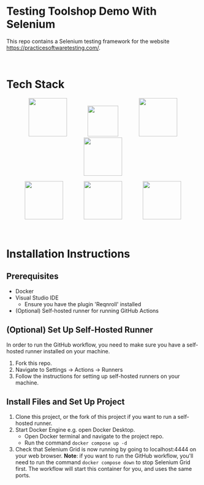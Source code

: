 # Testing Toolshop Demo With Selenium

This repo contains a Selenium testing framework for the website https://practicesoftwaretesting.com/.

<br>

# Tech Stack
<p align="center">
  <img src="https://github.com/user-attachments/assets/f0328110-7406-4a08-acc4-ff56f8092d58" height="100" hspace="25">
  <img src="https://github.com/user-attachments/assets/07b1348a-a9a1-4e61-b249-c17ead8fe4a8" height="80" hspace="25">
  <img src="https://github.com/user-attachments/assets/b4210efd-173e-4766-a309-c8e7dd88f095" height="100" hspace="25">
  <img src="https://github.com/user-attachments/assets/dbd7c7af-d708-4a1b-a997-130ad25f9085" height="100" hspace="25">
</p>
<p align="center">
  <img src="https://github.com/user-attachments/assets/eb1f2510-cb34-4173-8084-5a5233dbdb16" height="100" hspace="25">
  <img src="https://github.com/user-attachments/assets/d02dd624-8016-4379-a565-9d0f6d922ddf" height="100" hspace="25">
  <img src="https://github.com/user-attachments/assets/27bd96e7-f389-4c28-86d2-4c3ea81daec1" height="100" hspace="25">
</p>

<br>

# Installation Instructions
## Prerequisites
- Docker
- Visual Studio IDE
  - Ensure you have the plugin 'Reqnroll' installed
- (Optional) Self-hosted runner for running GitHub Actions

## (Optional) Set Up Self-Hosted Runner
In order to run the GitHub workflow, you need to make sure you have a self-hosted runner installed on your machine.
  1. Fork this repo.
  2. Navigate to Settings -> Actions -> Runners
  3. Follow the instructions for setting up self-hosted runners on your machine.

## Install Files and Set Up Project
1. Clone this project, or the fork of this project if you want to run a self-hosted runner.
2. Start Docker Engine e.g. open Docker Desktop.
    - Open Docker terminal and navigate to the project repo.
    - Run the command `docker compose up -d`
3. Check that Selenium Grid is now running by going to localhost:4444 on your web browser. **Note**: if you want to run the GitHub workflow, you'll need to run the command `docker compose down` to stop Selenium Grid first. The workflow will start this container for you, and uses the same ports.

